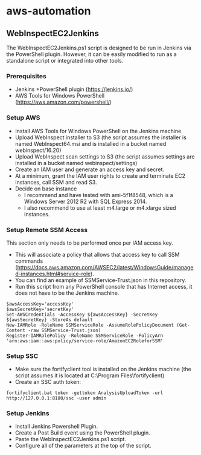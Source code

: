 # aws-automation

## WebInspectEC2Jenkins
The WebInspectEC2Jenkins.ps1 script is designed to be run in Jenkins via the PowerShell plugin. However, it can be easily modified to run as a standalone script or integrated into other tools.

### Prerequisites
* Jenkins +PowerShell plugin (https://jenkins.io/)
* AWS Tools for Windows PowerShell (https://aws.amazon.com/powershell/)

### Setup AWS
* Install AWS Tools for Windows PowerShell on the Jenkins machine
* Upload WebInspect installer to S3 (the script assumes the installer is named WebInspect64.msi and is installed in a bucket named webinspect/16.20)
* Upload WebInspect scan settings to S3 (the script assumes settings are installed in a bucket named webinspect/settings)
* Create an IAM user and generate an access key and secret.
* At a minimum, grant the IAM user rights to create and terminate EC2 instances, call SSM and read S3.
* Decide on base instance
    * I recommend and have tested with ami-5f1f8548, which is a Windows Server 2012 R2 with SQL Express 2014.
    * I also recommend to use at least m4.large or m4.xlarge sized instances.

### Setup Remote SSM Access
This section only needs to be performed once per IAM access key.
* This will associate a policy that allows that access key to call SSM commands (https://docs.aws.amazon.com/AWSEC2/latest/WindowsGuide/managed-instances.html#service-role).
* You can find an example of SSMService-Trust.json in this repository.
* Run this script from any PowerShell console that has Internet access, it does not have to be the Jenkins machine.
~~~~
$awsAccessKey='accessKey'
$awsSecretKey='secretKey'
Set-AWSCredentials -AccessKey ${awsAccessKey} -SecretKey ${awsSecretKey} -StoreAs default
New-IAMRole -RoleName SSMServiceRole -AssumeRolePolicyDocument (Get-Content -raw SSMService-Trust.json)
Register-IAMRolePolicy -RoleName SSMServiceRole -PolicyArn 'arn:aws:iam::aws:policy/service-role/AmazonEC2RoleforSSM'
~~~~

### Setup SSC
* Make sure the fortifyclient tool is installed on the Jenkins machine (the script assumes it is located at C:\Program Files\fortifyclient)
* Create an SSC auth token:
~~~~
fortifyclient.bat token -gettoken AnalysisUploadToken -url http://127.0.0.1:8180/ssc -user admin
~~~~

### Setup Jenkins
* Install Jenkins Powershell Plugin.
* Create a Post Build event using the PowerShell plugin.
* Paste the WebInspectEC2Jenkins.ps1 script.
* Configure all of the parameters at the top of the script.
